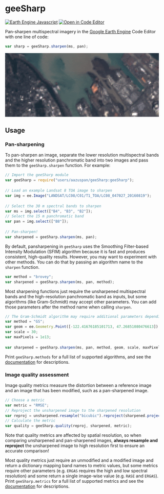 # geeSharp

[![Earth Engine Javascript](https://img.shields.io/badge/Earth%20Engine%20API-Javascript-red)](https://developers.google.com/earth-engine/tutorials/tutorial_api_01)
[![Open in Code Editor](https://img.shields.io/badge/Open%20in-Code%20Editor-9cf)](https://code.earthengine.google.com/8fb1023faea362e87adb08c5cf7c9cc1)

Pan-sharpen multispectral imagery in the [Google Earth Engine](https://earthengine.google.com/) Code Editor with one line of code:

```javascript
var sharp = geeSharp.sharpen(ms, pan);
```

<img src="assets/demo.gif" width="800px"/>


## Usage
### Pan-sharpening

To pan-sharpen an image, separate the lower resolution multispectral bands and the higher resolution panchromatic band into two images and pass them to the `geeSharp.sharpen` function. For example:

```javascript
// Import the geeSharp module
var geeSharp = require("users/aazuspan/geeSharp:geeSharp");

// Load an example Landsat 8 TOA image to sharpen
var img = ee.Image("LANDSAT/LC08/C01/T1_TOA/LC08_047027_20160819");

// Select the 30 m spectral bands to sharpen
var ms = img.select(["B4", "B3", "B2"]);
// Select the 15 m panchromatic band
var pan = img.select(["B8"]);

// Pan-sharpen!
var sharpened = geeSharp.sharpen(ms, pan);
```

By default, pansharpening in `geeSharp` uses the Smoothing Filter-based Intensity Modulation (SFIM) algorithm because it is fast and produces consistent, high-quality results. However, you may want to experiment with other methods. You can do that by passing an algorithm name to the `sharpen` function.

```javascript
var method = "brovey";
var sharpened = geeSharp.sharpen(ms, pan, method);
```

Most sharpening functions just require the unsharpened multispectral bands and the high-resolution panchromatic band as inputs, but some algorithms (like Gram-Schmidt) may accept other parameters. You can add those parameters after the method name when calling `sharpen`.

```javascript
// The Gram-Schmidt algorithm may require additional parameters depending on the size of your image.
var method = "GS";
var geom = ee.Geometry.Point([-122.41676185101713, 47.26851080476613]).buffer(1000);
var scale = 30;
var maxPixels = 1e13;

var sharpened = geeSharp.sharpen(ms, pan, method, geom, scale, maxPixels);
```

Print `geeSharp.methods` for a full list of supported algorithms, and see the [documentation](https://github.com/aazuspan/geeSharp.js/wiki/Sharpening-Functions) for descriptions.

### Image quality assessment

Image quality metrics measure the distortion between a reference image and an image that has been modified, such as a pan-sharpened image. 

```javascript
// Choose a metric
var metric = "RMSE";
// Reproject the unsharpened image to the sharpened resolution
var reproj = unsharpened.resample("bicubic").reproject(sharpened.projection());
// Calculate the metric
var quality = geeSharp.quality(reproj, sharpened, metric);
```

Note that quality metrics are affected by spatial resolution, so when comparing unsharpened and pan-sharpened images, **always resample and reproject** the unsharpened image to high resolution first to ensure an accurate comparison!

Most quality metrics just require an unmodified and a modified image and return a dictionary mapping band names to metric values, but some metrics require other parameters (e.g. `ERGAS` requires the high and low spectral resolution) and some return a single image-wise value (e.g. `RASE` and `ERGAS`). Print `geeSharp.metrics` for a full list of supported metrics and see the [documentation](https://github.com/aazuspan/geeSharp.js/wiki/Image-Quality-Metrics) for descriptions.
